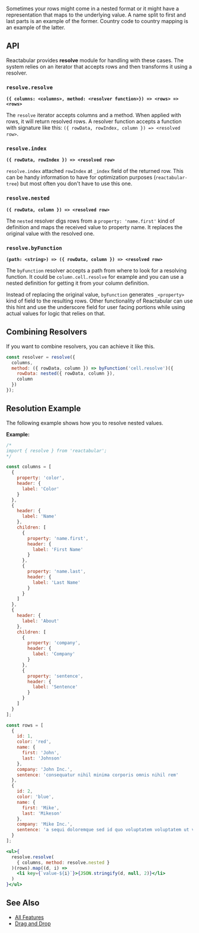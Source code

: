 Sometimes your rows might come in a nested format or it might have a representation that maps to the underlying value. A name split to first and last parts is an example of the former. Country code to country mapping is an example of the latter.

## API

Reactabular provides **resolve** module for handling with these cases. The system relies on an iterator that accepts rows and then transforms it using a resolver.

### `resolve.resolve`

**`({ columns: <columns>, method: <resolver function>}) => <rows> => <rows>`**

The `resolve` iterator accepts columns and a method. When applied with rows, it will return resolved rows. A resolver function accepts a function with signature like this: `({ rowData, rowIndex, column }) => <resolved row>`.

### `resolve.index`

**`({ rowData, rowIndex }) => <resolved row>`**

`resolve.index` attached `rowIndex` at `_index` field of the returned row. This can be handy information to have for optimization purposes (`reactabular-tree`) but most often you don't have to use this one.

### `resolve.nested`

**`({ rowData, column }) => <resolved row>`**

The `nested` resolver digs rows from a `property: 'name.first'` kind of definition and maps the received value to property name. It replaces the original value with the resolved one.

### `resolve.byFunction`

**`(path: <string>) => ({ rowData, column }) => <resolved row>`**

The `byFunction` resolver accepts a path from where to look for a resolving function. It could be `column.cell.resolve` for example and you can use a nested definition for getting it from your column definition.

Instead of replacing the original value, `byFunction` generates `_<property>` kind of field to the resulting rows. Other functionality of Reactabular can use this hint and use the underscore field for user facing portions while using actual values for logic that relies on that.

## Combining Resolvers

If you want to combine resolvers, you can achieve it like this.

```javascript
const resolver = resolve({
  columns,
  method: ({ rowData, column }) => byFunction('cell.resolve')({
    rowData: nested({ rowData, column }),
    column
  })
});
```

## Resolution Example

The following example shows how you to resolve nested values.

**Example:**

```jsx
/*
import { resolve } from 'reactabular';
*/

const columns = [
  {
    property: 'color',
    header: {
      label: 'Color'
    }
  },
  {
    header: {
      label: 'Name'
    },
    children: [
      {
        property: 'name.first',
        header: {
          label: 'First Name'
        }
      },
      {
        property: 'name.last',
        header: {
          label: 'Last Name'
        }
      }
    ]
  },
  {
    header: {
      label: 'About'
    },
    children: [
      {
        property: 'company',
        header: {
          label: 'Company'
        }
      },
      {
        property: 'sentence',
        header: {
          label: 'Sentence'
        }
      }
    ]
  }
];

const rows = [
  {
    id: 1,
    color: 'red',
    name: {
      first: 'John',
      last: 'Johnson'
    },
    company: 'John Inc.',
    sentence: 'consequatur nihil minima corporis omnis nihil rem'
  },
  {
    id: 2,
    color: 'blue',
    name: {
      first: 'Mike',
      last: 'Mikeson'
    },
    company: 'Mike Inc.',
    sentence: 'a sequi doloremque sed id quo voluptatem voluptatem ut voluptatibus'
  }
];

<ul>{
  resolve.resolve(
    { columns, method: resolve.nested }
  )(rows).map((d, i) =>
    <li key={`value-${i}`}>{JSON.stringify(d, null, 2)}</li>
  )
}</ul>
```

## See Also

* [All Features](http://reactabular.js.org/#/examples/all-features)
* [Drag and Drop](http://reactabular.js.org/#/data/drag-and-drop)
